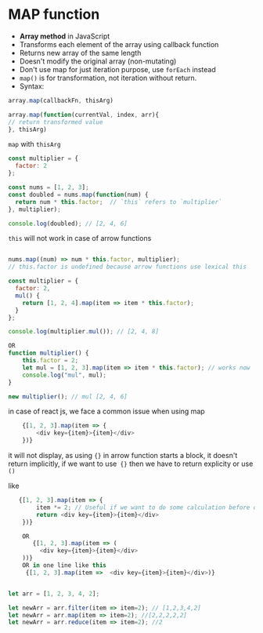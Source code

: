 # MAP function
- **Array method** in JavaScript
- Transforms each element of the array using callback function
- Returns new array of the same length
- Doesn't modify the original array (non-mutating)
- Don't use map for just iteration purpose, use `forEach` instead
- `map()` is for transformation, not iteration without return.
- Syntax:

```javascript
array.map(callbackFn, thisArg)
```
```javascript
array.map(function(currentVal, index, arr){
// return transformed value
}, thisArg)
```
`map` with `thisArg`
```javascript
const multiplier = {
  factor: 2
};

const nums = [1, 2, 3];
const doubled = nums.map(function(num) {
  return num * this.factor;  // `this` refers to `multiplier`
}, multiplier);

console.log(doubled); // [2, 4, 6]
```
`this` will not work in case of arrow functions

```javascript

nums.map((num) => num * this.factor, multiplier);
// this.factor is undefined because arrow functions use lexical this

const multiplier = {
  factor: 2,
  mul() {
    return [1, 2, 4].map(item => item * this.factor);
  }
};

console.log(multiplier.mul()); // [2, 4, 8]

OR
function multiplier() {
    this.factor = 2;
    let mul = [1, 2, 3].map(item => item * this.factor); // works now
    console.log("mul", mul);
}

new multiplier(); // mul [2, 4, 6]
```

in case of react js, we face a common issue when using map

```javascript
    {[1, 2, 3].map(item => {
        <div key={item}>{item}</div>
    })}
```
it will not display, as using `{}` in arrow function starts a block, it doesn't return implicitly, if we want to use` {}` then we have to return explicity or use `()`

like
```javascript
   {[1, 2, 3].map(item => {
        item *= 2; // Useful if we want to do some calculation before display
        return <div key={item}>{item}</div>
    })}

    OR
       {[1, 2, 3].map(item => (
         <div key={item}>{item}</div>
    ))}
    OR in one line like this
     {[1, 2, 3].map(item =>  <div key={item}>{item}</div>)}
```

```javascript

let arr = [1, 2, 3, 4, 2];

let newArr = arr.filter(item => item=2); // [1,2,3,4,2]
let newArr = arr.map(item => item=2); //[2,2,2,2,2]
let newArr = arr.reduce(item => item=2); //2
```